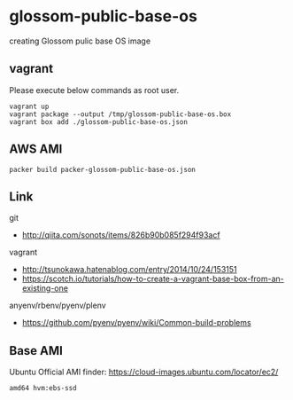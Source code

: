 # glossom-public-base-os

creating Glossom pulic base OS image

## vagrant

Please execute below commands as root user.

```
vagrant up
vagrant package --output /tmp/glossom-public-base-os.box
vagrant box add ./glossom-public-base-os.json
```

## AWS AMI

```
packer build packer-glossom-public-base-os.json
```

## Link

git

- http://qiita.com/sonots/items/826b90b085f294f93acf

vagrant

- http://tsunokawa.hatenablog.com/entry/2014/10/24/153151
- https://scotch.io/tutorials/how-to-create-a-vagrant-base-box-from-an-existing-one

anyenv/rbenv/pyenv/plenv

- https://github.com/pyenv/pyenv/wiki/Common-build-problems

## Base AMI

Ubuntu Official AMI finder: https://cloud-images.ubuntu.com/locator/ec2/

```
amd64 hvm:ebs-ssd
```
